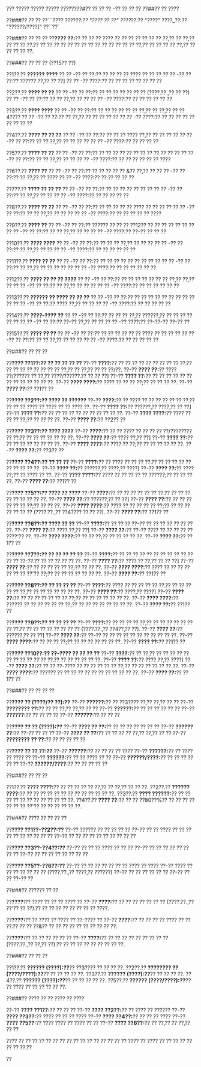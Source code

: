??? ????? ????? ????? ????????#?? ?? ?? ?? -?? ?? ?? ??
??##?? ?? ????

??###?? ?? ??
??```????
????_??:?? "???? ?? ??"
????_??:?? "????"
????_??:?? "??????/????]"
??``??`

??###?? ?? ?? ??
??**???? ??:**?? ?? ?? ?? ???? ?? ?? ?? ?? ?? ?? ?? ??,?? ?? ??,?? ?? ?? ?? ??.?? ?? ?? ?? ?? ?? ?? ?? ?? ?? ?? ?? ?? ?? ?? ??,?? ?? ?? ?? ?? ??,?? ?? ?? ?? ?? ??.

??###?? ?? ?? ?? (??15?? ??)

??1??.?? **?????? ????**
??  ?? -?? ?? ??:?? ?? ?? ?? ?? ???? ?? ?? ??
??  ?? -?? ?? ??:?? ?????? ??,?? ?? ??]
??  ?? -?? ????:?? ?? ?? ?? ?? ?? ?? ?? ??

??2??.?? **???? ?? ??**
??  ?? -?? ?? ??:?? ?? ?? ?? ?? ?? ?? ?? (????.??.,?? ?? ??)
??  ?? -?? ?? ??:?? ?? ?? ??,?? ?? ??
??  ?? -?? ????:?? ?? ?? ?? ?? ?? ??

??3??.?? **???? ????**
??  ?? -?? ?? ??:?? ?? ?? ?? ?? ?? ?? ??,?? ?? ??,?? ?? ??4????
??  ?? -?? ?? ??:?? ?? ??,?? ?? ?? ?? ?? ??
??  ?? -?? ????:?? ?? ?? ?? ?? ?? ?? ?? ?? ??

??4??.?? **???? ?? ?? ??**
??  ?? -?? ?? ??:?? ?? ?? ?? ???? ??,?? ?? ?? ?? ??
??  ?? -?? ?? ??:?? ?? ?? ??,?? ?? ?? ?? ??
??  ?? -?? ????:?? ?? ?? ?? ??

??5??.?? **???? ?? ??**
??  ?? -?? ?? ??:?? ?? ?? ?? ?? ?? ?? ?? ?? ?? ?? ?? ??
??  ?? -?? ?? ??:?? ?? ?? ??,?? ?? ??
??  ?? -?? ????:?? ?? ?? ?? ?? ?? ?? ????

??6??.?? **???? ??**
??  ?? -?? ?? ??:?? ?? ?? ?? ?? ?? &?? ??,?? ??
??  ?? -?? ?? ??:?? ?? ??,?? ?? ????
??  ?? -?? ????:?? ?? ?? ?? ?? ??

??7??.?? **???? ?? ?? ??**
??  ?? -?? ?? ??:?? ?? ?? ?? ?? ?? ?? ??
??  ?? -?? ?? ??:?? ?? ??,?? ?? ??
??  ?? -?? ????:?? ?? ?? ?? ?? ??

??8??.?? **???? ?? ??**
??  ?? -?? ?? ??:?? ?? ?? ?? ?? ?? ???? ?? ?? ?? ??
??  ?? -?? ?? ??:?? ?? ?? ??,?? ?? ?? ??
??  ?? -?? ????:?? ?? ?? ?? ?? ?? ????

??9??.?? **???? ??**
??  ?? -?? ?? ??:?? ?????? ?? ?? ?? ??12?? ?? ?? ?? ?? ?? ?? ??
??  ?? -?? ?? ??:?? ?? ?? ??,?? ?? ??
??  ?? -?? ????:?? ??-?? ?? ?? ??

??10??.?? **???? ????**
??   ?? -?? ?? ??:?? ?? ?? ?? ??,?? ?? ?? ??
??   ?? -?? ?? ??:?? ?? ??,?? ?? ??
??   ?? -?? ????:?? ?? ?? ?? ?? ?? ??

??11??.?? **???? ?? ??**
??   ?? -?? ?? ??:?? ?? ?? ?? ?? ?? ?? ?? ?? ??
??   ?? -?? ?? ??:?? ?? ??,?? ?? ?? ?? ?? ??
??   ?? -?? ????:?? ?? ?? ?? ?? ?? ??

??12??.?? **???? ?? ?? ?? ????**
??   ?? -?? ?? ??:?? ?? ?? ?? ?? ?? ?? ?? ??,?? ??,?? ??
??   ?? -?? ?? ??:?? ?? ??,?? ?? ?? ??
??   ?? -?? ????:?? ?? ?? ?? ?? ?? ??

??13??.?? **?????? ?? ???? ?? ?? ??**
??   ?? -?? ?? ??:?? ?? ?? ?? ?? ?? ?? ?? ?? ?? ??
??   ?? -?? ?? ??:?? ???? ??,?? ?? ??
??   ?? -?? ????:?? ?? ?? ?? ?? ??

??14??.?? **????-???? ??**
??   ?? -?? ?? ??:?? ?? ?? ?? ??,?? ??????,?? ?? ?? ?? ?? ?? ??
??   ?? -?? ?? ??:?? ??-?? ??,?? ?? ??
??   ?? -?? ????:?? ??-??-?? ??-?? ??

??15??.?? **???? ?? ??**
??   ?? -?? ?? ??:?? ?? ?? ?? ?? ?? ?? ???? ?? ?? ?? ??
??   ?? -?? ?? ??:?? ?? ?? ??,?? ?? ?? ??
??   ?? -?? ????:?? ?? ?? ?? ?? ??

??###?? ?? ?? ??

??**???? ??1??:?? ?? ?? ?? ?? ??**
??-?? **????:**?? ?? ?? ?? ?? ?? ?? ?? ?? ?? ??.?? ?? ?? ?? ?? ?? ?? ?? ?? ??,?? ?? ??,?? ?? ?? ??/??.
??-?? **???? ??:**?? ???? ??/?????? ?? ??,?? ????/??????.?? ?? ?? ??]
??-?? **???? ??:**?? ?? ?? ?? ?? ?? ?? ?? ?? ?? ?? ?? ?? ??.
??-?? **???? ????:**?? ???? ?? ?? ?? ??;?? ?? ?? ?? ??.
??-?? **???? ??:**?? ??1?? ??

??**???? ??2??:?? ???? ?? ??????**
??-?? **????:**?? ?? ???? ?? ?? ?? ?? ?? ?? ??.?? ?? ?? ?? ???? ?? ???? ?? ?? ???? ??.
??-?? **???? ??:**?? ??????,?? ????,?? ?? ??]
??-?? **???? ??:**?? ?? ?? ?? ?? ?? ?? ?? ?? ?? ?? ??.
??-?? **???? ????:**?? ???? ?? ?? ?? ??;?? ?? ?? ?? ??.
??-?? **???? ??:**?? ??2?? ??

??**???? ??3??:?? ???? ????**
??-?? **????:**?? ?? ?? ???? ?? ?? ?? ?? ??/???????? ?? ??.?? ?? ?? ?? ?? ?? ?? ??.
??-?? **???? ??:**?? ???? ??,?? ??]
??-?? **???? ??:**?? ?? ?? ?? ?? ?? ?? ?? ??.
??-?? **???? ????:**?? ???? ?? ??;?? ?? ?? ?? ?? ?? ??.
??-?? **???? ??:**?? ??3?? ??

??**???? ??4??:?? ?? ?? ??**
??-?? **????:**?? ?? ???? ?? ?? ?? ??.?? ?? ?? ?? ?? ?? ?? ?? ?? ?? ??.
??-?? **???? ??:**?? ??????,?? ????,?? ????]
??-?? **???? ??:**?? ???? ??;?? ?? ???? ?? ??.
??-?? **???? ????:**?? ???? ?? ?? ?? ?? ?? ??????;?? ?? ?? ?? ??.
??-?? **???? ??:**?? ??1?? ??

??**???? ??5??:?? ???? ?? ????**
??-?? **????:**?? ?? ?? ?? ?? ?? ?? ??.?? ?? ?? ?? ?? ?? ?? ?? ?? ??.
??-?? **???? ??:**?? ??????,?? ?? ??]
??-?? **???? ??:**?? ?? ?? ?? ?? ?? ?? ??;?? ?? ?? ??.
??-?? **???? ????:**?? ???? ?? ?? ?? ?? ?? ??;?? ?? ?? ?? ?? ?? ?? ?? (????.??.,?? ??4???? ??.?? ??).
??-?? **???? ??:**?? ??1?? ??

??**???? ??6??:?? ???? ?? ??**
??-?? **????:**?? ?? ?? ?? ??-?? ?? ?? ?? ?? ?? ?? ?? ??.
??-?? **???? ??:**?? ???? ??,?? ??]
??-?? **???? ??:**?? ??-?? ???? ?? ?? ?? ?? ?? ????'?? ??.
??-?? **???? ????:**?? ?? ?? ??;?? ?? ?? ?? ?? ??.
??-?? **???? ??:**?? ??1?? ??

??**???? ??7??:?? ?? ?? ?? ?? ??**
??-?? **????:**?? ?? ?? ?? ?? ?? ?? ?? ?? ?? ?? ?? ?? ?? ??-??.?? ?? ?? ?? ?? ?? ??.
??-?? **???? ??:**?? ???? ?? ??,?? ?? ?? ??]
??-?? **???? ??:**?? ?? ?? ?? ?? ?? ??;?? ?? ?? ??.
??-?? **???? ????:**?? ???? ?? ?? ?? ?? ?? ?? ?? ??'?? ??;?? ?? ?? ?? ?? ?? ?? ??.
??-?? **???? ??:**?? ??1?? ??

??**???? ??8??:?? ?? ?? ?? ??**
??-?? **????:**?? ???? ?? ?? ?? ?? ?? ??.?? ?? ?? ?? ?? ?? ??,?? ?? ?? ?? ?? ?? ?? ??.
??-?? **???? ??:**?? ????,?? ????]
??-?? **???? ??:**?? ?? ?? ?? ?? ?? ?? ?? ??;?? ?? ?? ?? ?? ?? ?? ??.
??-?? **???? ????:**?? ?????? ?? ?? ?? ?? ?? ?? ??;?? ?? ?? ?? ?? ?? ?? ?? ??.
??-?? **???? ??:**?? ??1?? ??

??**???? ??9??:?? ?? ?? ?? ??**
??-?? **????:**?? ?? ?? ?? ?? ??,?? ?? ?? ?? ?? ?? ?? ?? ??.?? ?? ?? ?? ?? ?? ?? ?? ?? (????.??.,?? ??4??,?? ??).
??-?? **???? ??:**?? ??????,?? ?? ??]
??-?? **???? ??:**?? ??-?? ?? ?? ?? ?? ?? ?? ?? ?? ?? ?? ??.
??-?? **???? ????:**?? ?? ?? ?? ??;?? ?? ?? ?? ?? ?? ?? ??.
??-?? **???? ??:**?? ??1?? ??

??**???? ??10??:?? ??-???? ?? ?? ?? ??**
??-?? **????:**?? ?? ??,?? ?? ?? ?? ?? ?? ?? ?? ?? ?? ??'?? ??.?? ?? ?? ?? ?? ?? ??.
??-?? **???? ??:**?? ???? ??,?? ????]
??-?? **???? ??:**?? ?? ?? ??-???? ?? ?? ?? ?? ?? ?? ??;?? ?? ?? ?? ?? ?? ?? ??.
??-?? **???? ????:**?? ?????? ?? ?? ?? ?? ?? ?? ?? ?? ?? ?? ?? ??.
??-?? **???? ??:**?? ??1?? ??

??###?? ?? ?? ?? ??

??**???? ?? (????/?? ??):??**
??-?? **??????:**?? ?? ??3???? ??,?? ??,?? ?? ??
??-?? **???????? ??:**?? ?? ?? ??,?? ??,?? ?? ??
??-?? **??????:**?? ?? ?? ?? ?? ?? ??
??-?? **??????:**?? ?? ?? ?? ??
??-?? **??????:**?? ?? ?? ??

??**???? ?? ?? (????):??**
??-?? **???? ?? ??:**?? ?? ?? ?? ?? ?? ?? ??
??-?? **?????? ??:**?? ??-?? ?? ?? ??
??-?? **???? ?? ??:**?? ?? ?? ?? ?? ??,?? ??,?? ?? ??
??-?? **???????? ?? ??:**?? ?? ?? ?? ?? ??

??**???? ?? ?? ??:??**
??-?? **??????:**?? ?? ?? ?? ?? ????
??-?? **??????:**?? ?? ???? ?? ???? ??
??-?? **??????:**?? ?? ?? ???? ?? ??
??-?? **??????/????:**?? ?? ?? ?? ?? ?? ??
??-?? **??????/????:**?? ?? ?? ?? ?? ??

??###?? ?? ?? ??

??1??.?? **???? ????:**?? ?? ?? ?? ?? ?? ??,?? ?? ??,?? ?? ?? ??.
??2??.?? **?????? ????:**?? ?? ?? ?? ?? ?? ?? ?? ?? ?? ?? ?? ?? ??.
??3??.?? **???? ??????:**?? ?? ?? ?? ?? ?? ?? ?? ?? ?? ?? ?? ??.
??4??.?? **???? ??:**?? ?? ?? ??80??%?? ?? ?? ?? ?? ?? ?? ?? ??'?? ?? ?? ?? ?? ?? ??.

??###?? ???? ?? ?? ?? ??

??**???? ??1??-??2??:??**
??-?? ?????? ?? ?? ?? ?? ??
??-?? ?? ?? ???? ?? ?? ?? ?? ?? ?? ?? ?? ?? ??
??-?? ?? ?? ?? ?? ?? ?? ?? ?? ?? ??

??**???? ??3??-??4??:??**
??-?? ?? ?? ?? ???? ?? ?? ??
??-?? ?? ?? ?? ?? ?? ?? ?? ??
??-?? ?? ?? ?? ?? ?? ?? ?? ??

??**???? ??5??-??6??:??**
??-?? ?? ?? ?? ?? ?? ?? ?? ???? ?? ????
??-?? ???? ?? ?? ?? ?? ?? ?? ?? (????.??.,?? ????,?? ??????)
??-?? ?? ?? ?? ?? ?? ?? ??-?? ?? ?? ??-?? ??

??###?? ?????? ?? ??

??**????:**?? ???? ?? ?? ?? ???? ??
??-?? **????:**?? ?? ?? ?? ?? ?? ?? ?? (????.??.,?? ??'?? ?? ??).?? ?? ?? ?? ?? ?? ?? ?? ?? ????.

??**????:**?? ?? ???? ?? ???? ?? ??-???? ??
??-?? **????:**?? ?? ?? ?? ?? ???? ?? ?? ??.?? ?? ?? ??&?? ?? ?? ?? ?? ?? ?? ?? ?? ?? ??.

??**????:**?? ?? ?? ?? ?? ?? ??
??-?? **????:**?? ?? ?? ?? ?? ?? ?? ?? ?? ?? (????.??.,?? ??,?? ??).?? ?? ?? ?? ?? ?? ?? ?? ?? ??.

??###?? ?? ?? ??

??1??.?? **?????? (????):??**?? ??3???? ?? ?? ?? ??.
??2??.?? **???????? ?? (????/????):??**?? ?? ?? ?? ?? ??.
??3??.?? **?????? (????):??**?? ?? ?? ?? ??.
??4??.?? **?????? (????):??**?? ?? ?? ?? ?? ??.
??5??.?? **?????? (????/????):??**?? ?? ???? ?? ?? ?? ?? ?? ??.

??###?? ???? ?? ?? ???? ?? ????

??-?? **???? ??1??:**?? ?? ?? ??
??-?? **???? ??2??:**?? ?? ???? ?? ??????
??-?? **???? ??3??:**?? ???? ?? ?? ?? ????
??-?? **???? ??4??:**?? ?? ?? ?? ????
??-?? **???? ??5??:**?? ???? ???? ?? ???? ?? ??
??-?? **???? ??6??:**?? ?? ??,?? ?? ??,?? ?? ??

???? ?? ?? ?? ?? ?? ?? ?? ?? ?? ?? ?? ?? ?? ?? ?? ?? ???? ?? ???? ?? ?? ?? ?? ?? ?? ?? ??.??

??